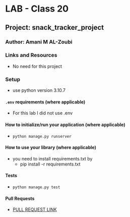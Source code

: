 # LAB - Class 20

## Project: snack_tracker_project

### Author: Amani M AL-Zoubi

### Links and Resources
- No need for this project


### Setup
- use python version 3.10.7

#### `.env` requirements (where applicable)
- For this lab I did not use .env 

#### How to initialize/run your application (where applicable)

- `python manage.py runserver` 

#### How to use your library (where applicable)
- you need to install requirements.txt by 
    - pip install -r requirements.txt


#### Tests
- `python manage.py test`
#### Pull Requests
- [PULL REQUEST LINK](https://github.com/amani51/django-snacks/pull/1)